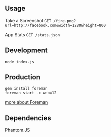 ## Usage

Take a Screenshot
`GET /fire.png?url=http://facebook.com&width=1280&height=800`

App Stats
`GET /stats.json`

## Development

`node index.js`

## Production

```
gem install foreman
foreman start -c web=12
```

[more about Foreman](http://blog.daviddollar.org/2011/05/06/introducing-foreman.html)

## Dependencies

Phantom.JS